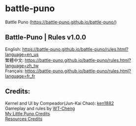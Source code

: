 # battle-puno
Battle Puno (https://battle-puno.github.io/battle-puno/)


## Battle-Puno | Rules v1.0.0

English: https://battle-puno.github.io/battle-puno/rules.html?language=en_us<br>
繁體中文: https://battle-puno.github.io/battle-puno/rules.html?language=zh_tw<br>
Français: https://battle-puno.github.io/battle-puno/rules.html?language=fr_fr<br>


## Credits:
 Kernel and UI by Compeador(Jun-Kai Chao): [ken1882](https://github.com/ken1882)<br>
 Gameplay and rules by [WT-Cheng](https://github.com/wt-cheng)<br>
 [My Little Puno Credits](https://goo.gl/uBTkUa)<br>
 [Resources Credits](https://github.com/battle-puno/battle-puno/blob/master/credits.txt)<br>
